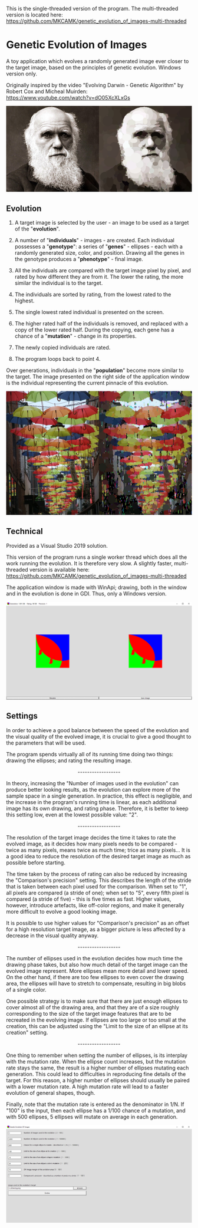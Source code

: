 This is the single-threaded version of the program. The multi-threaded version is located here:  
https://github.com/MKCAMK/genetic_evolution_of_images-multi-threaded

# Genetic Evolution of Images

A toy application which evolves a randomly generated image ever closer to the target image, based on the principles of genetic evolution. Windows version only.

Originally inspired by the video "Evolving Darwin - Genetic Algorithm" by Robert Cox and Micheal Muirden:  
https://www.youtube.com/watch?v=dO05XcXLxGs

![Darwin after 3 000 026 generations](./examples/Darwin_3000026generation.jpg)

## Evolution

1. A target image is selected by the user - an image to be used as a target of the "**evolution**".

2. A number of "**individuals**" - images - are created. Each individual possesses a "**genotype**": a series of "**genes**" - ellipses - each with a randomly generated size, color, and position. Drawing all the genes in the genotype produces a "**phenotype**" - final image.

3. All the individuals are compared with the target image pixel by pixel, and rated by how different they are from it. The lower the rating, the more similar the individual is to the target.

4. The individuals are sorted by rating, from the lowest rated to the highest.

5. The single lowest rated individual is presented on the screen.

6. The higher rated half of the individuals is removed, and replaced with a copy of the lower rated half. During the copying, each gene has a chance of a "**mutation**" - change in its properties.

7. The newly copied individuals are rated.

8. The program loops back to point 4.

Over generations, individuals in the "**population**" become more similar to the target. The image presented on the right side of the application window is the individual representing the current pinnacle of this evolution.

![Umbrellas on Rue Haute Marcelle in Belgium after 5 026 304 generations](./examples/Belgium-Rue_Haute_Marcelle_5026304generation.jpg)

## Technical

Provided as a Visual Studio 2019 solution.

This version of the program runs a single worker thread which does all the work running the evolution. It is therefore very slow. A slightly faster, multi-threaded version is available here:  
https://github.com/MKCAMK/genetic_evolution_of_images-multi-threaded

The application window is made with WinApi; drawing, both in the window and in the evolution is done in GDI. Thus, only a Windows version.

![Main application window running an evolution](./examples/Darwin's_fish_5801386generation.png)

## Settings

In order to achieve a good balance between the speed of the evolution and the visual quality of the evolved image, it is crucial to give a good thought to the parameters that will be used.

The program spends virtually all of its running time doing two things: drawing the ellipses; and rating the resulting image.

<p align="center">------------------</p>

In theory, increasing the "Number of images used in the evolution" can produce better looking results, as the evolution can explore more of the sample space in a single generation. In practice, this effect is negligible, and the increase in the program's running time is linear, as each additional image has its own drawing, and rating phase. Therefore, it is better to keep this setting low, even at the lowest possible value: "2".

<p align="center">------------------</p>

The resolution of the target image decides the time it takes to rate the evolved image, as it decides how many pixels needs to be compared - twice as many pixels, means twice as much time; trice as many pixels... It is a good idea to reduce the resolution of the desired target image as much as possible before starting.

The time taken by the process of rating can also be reduced by increasing the "Comparison's precision" setting. This describes the length of the stride that is taken between each pixel used for the comparison. When set to "1", all pixels are compared (a stride of one); when set to "5", every fifth pixel is compared (a stride of five) - this is five times as fast. Higher values, however, introduce artefacts, like off-color regions, and make it generally more difficult to evolve a good looking image.

It is possible to use higher values for "Comparison's precision" as an offset for a high resolution target image, as a bigger picture is less affected by a decrease in the visual quality anyway.

<p align="center">------------------</p>

The number of ellipses used in the evolution decides how much time the drawing phase takes, but also how much detail of the target image can the evolved image represent. More ellipses mean more detail and lower speed. On the other hand, if there are too few ellipses to even cover the drawing area, the ellipses will have to stretch to compensate, resulting in big blobs of a single color.

One possible strategy is to make sure that there are just enough ellipses to cover almost all of the drawing area, and that they are of a size roughly corresponding to the size of the target image features that are to be recreated in the evolving image. If ellipses are too large or too small at the creation, this can be adjusted using the "Limit to the size of an ellipse at its creation" setting.

<p align="center">------------------</p>

One thing to remember when setting the number of ellipses, is its interplay with the mutation rate. When the ellipse count increases, but the mutation rate stays the same, the result is a higher number of ellipses mutating each generation. This could lead to difficulties in reproducing fine details of the target. For this reason, a higher number of ellipses should usually be paired with a lower mutation rate. A high mutation rate will lead to a faster evolution of general shapes, though.

Finally, note that the mutation rate is entered as the denominator in 1/N. If "100" is the input, then each ellipse has a 1/100 chance of a mutation, and with 500 ellipses, 5 ellipses will mutate on average in each generation.

![Main application window with the settings](./examples/settings.png)
